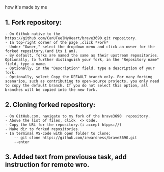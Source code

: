 how it's made by me
## 1. Fork repository:
    - On Github native to the https://github.com/CanUFeelMyHeart/brave3690.git repository.
    - In top-right corner of the page ,click *Fork*
    - Under "Owner," select the dropdown menu and click an owner for the forked repository.(and its i am).
    - By default, forks are named the same as their upstream repositories. Optionally, to further distinguish your fork, in the "Repository name" field, type a name.
    - Optionally, in the "Description" field, type a description of your fork.
    - Optionally, select Copy the DEFAULT branch only. For many forking scenarios, such as contributing to open-source projects, you only need to copy the default branch. If you do not select this option, all branches will be copied into the new fork.

## 2. Cloning forked repository:
    - On GitHub.com, navigate to my fork of the brave3690  repository.
    - Above the list of files, click  <> Code.
    - Copy the URL for the repository.(i accept htpps://)
    - Make dir to forked repositories.
    - In terminal VS-code with open folder to clone:
        -- git clone https://github.com/inwardness/brave3690.git
        --enter

## 3. Added text from previouse task, add instruction for remote wro.




